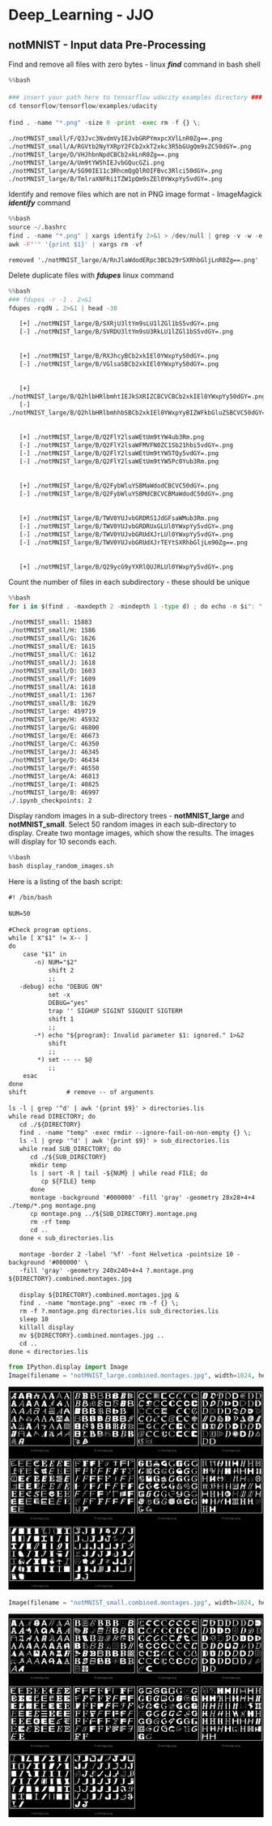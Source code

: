 # Deep_Learning - JJO

## notMNIST - Input data Pre-Processing

Find and remove all files with zero bytes - linux ***find*** command in bash shell


```python
%%bash

### insert your path here to tensorflow udacity examples directory ###
cd tensorflow/tensorflow/examples/udacity

find . -name "*.png" -size 0 -print -exec rm -f {} \;
```

    ./notMNIST_small/F/Q3Jvc3NvdmVyIEJvbGRPYmxpcXVlLnR0Zg==.png
    ./notMNIST_small/A/RGVtb2NyYXRpY2FCb2xkT2xkc3R5bGUgQm9sZC50dGY=.png
    ./notMNIST_large/D/VHJhbnNpdCBCb2xkLnR0Zg==.png
    ./notMNIST_large/A/Um9tYW5hIEJvbGQucGZi.png
    ./notMNIST_large/A/SG90IE11c3RhcmQgQlROIFBvc3Rlci50dGY=.png
    ./notMNIST_large/B/TmlraXNFRi1TZW1pQm9sZEl0YWxpYy5vdGY=.png


Identify and remove files which are not in PNG image format - ImageMagick ***identify*** command


```python
%%bash 
source ~/.bashrc
find . -name "*.png" | xargs identify 2>&1 > /dev/null | grep -v -w -e "PNG" | awk -F"\`" '{print $2}' |\
awk -F"'" '{print $1}' | xargs rm -vf
```

    removed './notMNIST_large/A/RnJlaWdodERpc3BCb29rSXRhbGljLnR0Zg==.png'


Delete duplicate files with ***fdupes*** linux command


```python
%%bash 
### fdupes -r -1 . 2>&1
fdupes -rqdN . 2>&1 | head -30
```

    
       [+] ./notMNIST_large/B/SXRjU3ltYm9sLU1lZGl1bS5vdGY=.png
       [-] ./notMNIST_large/B/SVRDU3ltYm9sU3RkLU1lZGl1bS5vdGY=.png
    
    
       [+] ./notMNIST_large/B/RXJhcyBCb2xkIEl0YWxpYy50dGY=.png
       [-] ./notMNIST_large/B/VGlsaSBCb2xkIEl0YWxpYy50dGY=.png
    
    
       [+] ./notMNIST_large/B/Q2hlbHRlbmhtIEJkSXRIZCBCVCBCb2xkIEl0YWxpYy50dGY=.png
       [-] ./notMNIST_large/B/Q2hlbHRlbmhhbSBCb2xkIEl0YWxpYyBIZWFkbGluZSBCVC50dGY=.png
    
    
       [+] ./notMNIST_large/B/Q2FlY2lsaWEtUm9tYW4ub3Rm.png
       [-] ./notMNIST_large/B/Q2FlY2lsaWFMVFN0ZC1Sb21hbi5vdGY=.png
       [-] ./notMNIST_large/B/Q2FlY2lsaWEtUm9tYW5TQy5vdGY=.png
       [-] ./notMNIST_large/B/Q2FlY2lsaWEtUm9tYW5Pc0Yub3Rm.png
    
    
       [+] ./notMNIST_large/B/Q2FybWluYSBMaWdodCBCVC50dGY=.png
       [-] ./notMNIST_large/B/Q2FybWluYSBMdCBCVCBMaWdodC50dGY=.png
    
    
       [+] ./notMNIST_large/B/TWV0YUJvbGRDRS1JdGFsaWMub3Rm.png
       [-] ./notMNIST_large/B/TWV0YUJvbGRDRUxGLUl0YWxpYy5vdGY=.png
       [-] ./notMNIST_large/B/TWV0YUJvbGRUdXJrLUl0YWxpYy5vdGY=.png
       [-] ./notMNIST_large/B/TWV0YUJvbGRUdXJrTEYtSXRhbGljLm90Zg==.png
    
    
       [+] ./notMNIST_large/B/Q29ycG9yYXRlQUJRLUl0YWxpYy5vdGY=.png


Count the number of files in each subdirectory - these should be unique


```python
%%bash
for i in $(find . -maxdepth 2 -mindepth 1 -type d) ; do echo -n $i": " ; (find $i -type f | wc -l) ; done
```

    ./notMNIST_small: 15883
    ./notMNIST_small/H: 1586
    ./notMNIST_small/G: 1626
    ./notMNIST_small/E: 1615
    ./notMNIST_small/C: 1612
    ./notMNIST_small/J: 1618
    ./notMNIST_small/D: 1603
    ./notMNIST_small/F: 1609
    ./notMNIST_small/A: 1618
    ./notMNIST_small/I: 1367
    ./notMNIST_small/B: 1629
    ./notMNIST_large: 459719
    ./notMNIST_large/H: 45932
    ./notMNIST_large/G: 46800
    ./notMNIST_large/E: 46673
    ./notMNIST_large/C: 46350
    ./notMNIST_large/J: 46345
    ./notMNIST_large/D: 46434
    ./notMNIST_large/F: 46550
    ./notMNIST_large/A: 46813
    ./notMNIST_large/I: 40825
    ./notMNIST_large/B: 46997
    ./.ipynb_checkpoints: 2


Display random images in a sub-directory trees - **notMNIST_large** and **notMNIST_small**.  Select 50 random images in each sub-directory to display.  Create two montage images, which show the results.  The images will display for 10 seconds each.


```python
%%bash
bash display_random_images.sh
```

Here is a listing of the bash script:

```
#! /bin/bash

NUM=50

#Check program options.
while [ X"$1" != X-- ]
do
    case "$1" in
       -n) NUM="$2"
           shift 2
           ;;
   -debug) echo "DEBUG ON"
           set -x
           DEBUG="yes"
           trap '' SIGHUP SIGINT SIGQUIT SIGTERM
           shift 1
           ;;
       -*) echo "${program}: Invalid parameter $1: ignored." 1>&2
           shift
           ;;
        *) set -- -- $@
           ;;
    esac
done
shift           # remove -- of arguments

ls -l | grep '^d' | awk '{print $9}' > directories.lis
while read DIRECTORY; do
   cd ./${DIRECTORY}
   find . -name "temp" -exec rmdir --ignore-fail-on-non-empty {} \;
   ls -l | grep '^d' | awk '{print $9}' > sub_directories.lis
   while read SUB_DIRECTORY; do
      cd ./${SUB_DIRECTORY}
      mkdir temp
      ls | sort -R | tail -${NUM} | while read FILE; do
         cp ${FILE} temp   
      done
      montage -background '#000000' -fill 'gray' -geometry 28x28+4+4 ./temp/*.png montage.png
      cp montage.png ../${SUB_DIRECTORY}.montage.png
      rm -rf temp
      cd ..
   done < sub_directories.lis
   
   montage -border 2 -label '%f' -font Helvetica -pointsize 10 -background '#000000' \
   -fill 'gray' -geometry 240x240+4+4 ?.montage.png ${DIRECTORY}.combined.montages.jpg
     
   display ${DIRECTORY}.combined.montages.jpg &
   find . -name "montage.png" -exec rm -f {} \;
   rm -f ?.montage.png directories.lis sub_directories.lis
   sleep 10
   killall display
   mv ${DIRECTORY}.combined.montages.jpg ..
   cd ..
done < directories.lis
```


```python
from IPython.display import Image
Image(filename = "notMNIST_large.combined.montages.jpg", width=1024, height=768)
```




![jpeg](Pre-Processing_files/Pre-Processing_12_0.jpeg)




```python
Image(filename = "notMNIST_small.combined.montages.jpg", width=1024, height=768)
```




![jpeg](Pre-Processing_files/Pre-Processing_13_0.jpeg)


